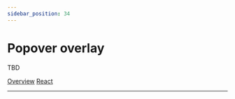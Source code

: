```yaml
---
sidebar_position: 34
---
```


# Popover overlay

TBD

<a href='./index.md'> Overview</a>
<a href='./react.md'> React</a>
__________________________________________________________________________________